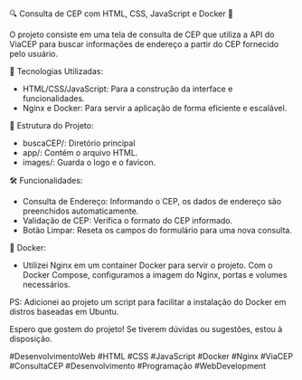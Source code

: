 🔍 Consulta de CEP com HTML, CSS, JavaScript e Docker 🚀

O projeto consiste em uma tela de consulta de CEP que utiliza a API do ViaCEP para buscar informações de endereço a partir do CEP fornecido pelo usuário.

🚀 Tecnologias Utilizadas:
- HTML/CSS/JavaScript: Para a construção da interface e funcionalidades.
- Nginx e Docker: Para servir a aplicação de forma eficiente e escalável.

📁 Estrutura do Projeto:

- buscaCEP/: Diretório principal
- app/: Contém o arquivo HTML.
- images/: Guarda o logo e o favicon.


🛠️ Funcionalidades:
- Consulta de Endereço: Informando o CEP, os dados de endereço são preenchidos automaticamente.
- Validação de CEP: Verifica o formato do CEP informado.
- Botão Limpar: Reseta os campos do formulário para uma nova consulta.

🐳 Docker:
- Utilizei Nginx em um container Docker para servir o projeto. Com o Docker Compose, configuramos a imagem do Nginx, portas e volumes necessários.

PS: Adicionei ao projeto um script para facilitar a instalação do Docker em distros baseadas em Ubuntu.

Espero que gostem do projeto! Se tiverem dúvidas ou sugestões, estou à disposição.

#DesenvolvimentoWeb #HTML #CSS #JavaScript #Docker #Nginx #ViaCEP #ConsultaCEP #Desenvolvimento #Programação #WebDevelopment
